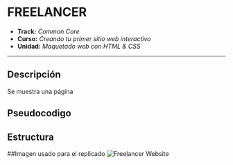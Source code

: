 # FREELANCER

* **Track:** _Common Core_
* **Curso:** _Creando tu primer sitio web interactivo_
* **Unidad:** _Maquetado web con HTML & CSS_

***
## Descripción
Se muestra una página

## Pseudocodigo


## Estructura

##Imagen usado para el replicado
![Freelancer Website](docs/fullpage.png)
